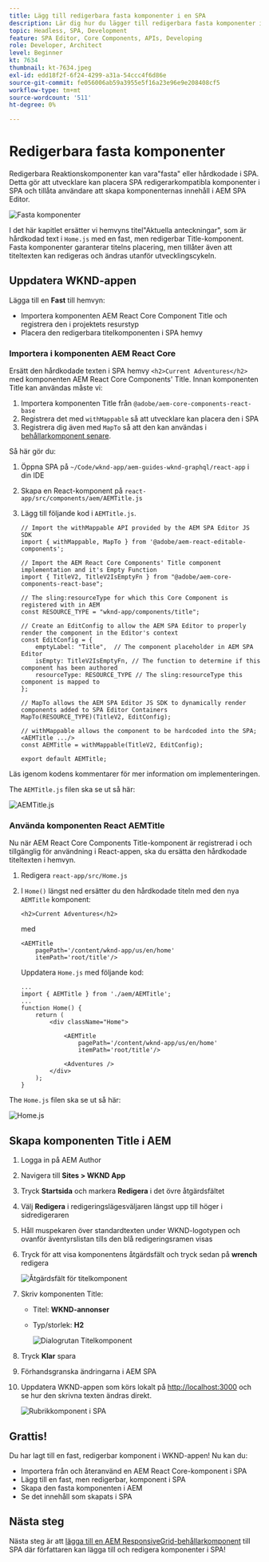 ```yaml
---
title: Lägg till redigerbara fasta komponenter i en SPA
description: Lär dig hur du lägger till redigerbara fasta komponenter i en SPA.
topic: Headless, SPA, Development
feature: SPA Editor, Core Components, APIs, Developing
role: Developer, Architect
level: Beginner
kt: 7634
thumbnail: kt-7634.jpeg
exl-id: edd18f2f-6f24-4299-a31a-54ccc4f6d86e
source-git-commit: fe056006ab59a3955e5f16a23e96e9e208408cf5
workflow-type: tm+mt
source-wordcount: '511'
ht-degree: 0%

---
```


# Redigerbara fasta komponenter

Redigerbara Reaktionskomponenter kan vara&quot;fasta&quot; eller hårdkodade i SPA. Detta gör att utvecklare kan placera SPA redigerarkompatibla komponenter i SPA och tillåta användare att skapa komponenternas innehåll i AEM SPA Editor.

![Fasta komponenter](./assets/spa-fixed-component/intro.png)

I det här kapitlet ersätter vi hemvyns titel&quot;Aktuella anteckningar&quot;, som är hårdkodad text i `Home.js` med en fast, men redigerbar Title-komponent. Fasta komponenter garanterar titelns placering, men tillåter även att titeltexten kan redigeras och ändras utanför utvecklingscykeln.

## Uppdatera WKND-appen

Lägga till en __Fast__ till hemvyn:

+ Importera komponenten AEM React Core Component Title och registrera den i projektets resurstyp
+ Placera den redigerbara titelkomponenten i SPA hemvy

### Importera i komponenten AEM React Core

Ersätt den hårdkodade texten i SPA hemvy `<h2>Current Adventures</h2>` med komponenten AEM React Core Components&#39; Title. Innan komponenten Title kan användas måste vi:

1. Importera komponenten Title från `@adobe/aem-core-components-react-base`
1. Registrera det med `withMappable` så att utvecklare kan placera den i SPA
1. Registrera dig även med `MapTo` så att den kan användas i [behållarkomponent senare](./spa-container-component.md).

Så här gör du:

1. Öppna SPA på `~/Code/wknd-app/aem-guides-wknd-graphql/react-app` i din IDE
1. Skapa en React-komponent på `react-app/src/components/aem/AEMTitle.js`
1. Lägg till följande kod i `AEMTitle.js`.

   ```
   // Import the withMappable API provided by the AEM SPA Editor JS SDK
   import { withMappable, MapTo } from '@adobe/aem-react-editable-components';
   
   // Import the AEM React Core Components' Title component implementation and it's Empty Function 
   import { TitleV2, TitleV2IsEmptyFn } from "@adobe/aem-core-components-react-base";
   
   // The sling:resourceType for which this Core Component is registered with in AEM
   const RESOURCE_TYPE = "wknd-app/components/title";
   
   // Create an EditConfig to allow the AEM SPA Editor to properly render the component in the Editor's context
   const EditConfig = {    
       emptyLabel: "Title",  // The component placeholder in AEM SPA Editor
       isEmpty: TitleV2IsEmptyFn, // The function to determine if this component has been authored
       resourceType: RESOURCE_TYPE // The sling:resourceType this component is mapped to
   };
   
   // MapTo allows the AEM SPA Editor JS SDK to dynamically render components added to SPA Editor Containers
   MapTo(RESOURCE_TYPE)(TitleV2, EditConfig);
   
   // withMappable allows the component to be hardcoded into the SPA; <AEMTitle .../>
   const AEMTitle = withMappable(TitleV2, EditConfig);
   
   export default AEMTitle;
   ```

Läs igenom kodens kommentarer för mer information om implementeringen.

The `AEMTitle.js` filen ska se ut så här:

![AEMTitle.js](./assets/spa-fixed-component/aem-title-js.png)

### Använda komponenten React AEMTitle

Nu när AEM React Core Components Title-komponent är registrerad i och tillgänglig för användning i React-appen, ska du ersätta den hårdkodade titeltexten i hemvyn.

1. Redigera `react-app/src/Home.js`
1. I `Home()` längst ned ersätter du den hårdkodade titeln med den nya `AEMTitle` komponent:

   ```
   <h2>Current Adventures</h2>
   ```

   med

   ```
   <AEMTitle
       pagePath='/content/wknd-app/us/en/home' 
       itemPath='root/title'/>
   ```

   Uppdatera `Home.js` med följande kod:

   ```
   ...
   import { AEMTitle } from './aem/AEMTitle';
   ...
   function Home() {
       return (
           <div className="Home">
   
               <AEMTitle
                   pagePath='/content/wknd-app/us/en/home' 
                   itemPath='root/title'/>
   
               <Adventures />
           </div>
       );
   }
   ```

The `Home.js` filen ska se ut så här:

![Home.js](./assets/spa-fixed-component/home-js.png)

## Skapa komponenten Title i AEM

1. Logga in på AEM Author
1. Navigera till __Sites > WKND App__
1. Tryck __Startsida__ och markera __Redigera__ i det övre åtgärdsfältet
1. Välj __Redigera__ i redigeringslägesväljaren längst upp till höger i sidredigeraren
1. Håll muspekaren över standardtexten under WKND-logotypen och ovanför äventyrslistan tills den blå redigeringsramen visas
1. Tryck för att visa komponentens åtgärdsfält och tryck sedan på __wrench__  redigera

   ![Åtgärdsfält för titelkomponent](./assets/spa-fixed-component/title-action-bar.png)

1. Skriv komponenten Title:
   + Titel: __WKND-annonser__
   + Typ/storlek: __H2__

      ![Dialogrutan Titelkomponent](./assets/spa-fixed-component/title-dialog.png)

1. Tryck __Klar__ spara
1. Förhandsgranska ändringarna i AEM SPA
1. Uppdatera WKND-appen som körs lokalt på [http://localhost:3000](http://localhost:3000) och se hur den skrivna texten ändras direkt.

   ![Rubrikkomponent i SPA](./assets/spa-fixed-component/title-final.png)

## Grattis!

Du har lagt till en fast, redigerbar komponent i WKND-appen! Nu kan du:

+ Importera från och återanvänd en AEM React Core-komponent i SPA
+ Lägg till en fast, men redigerbar, komponent i SPA
+ Skapa den fasta komponenten i AEM
+ Se det innehåll som skapats i SPA

## Nästa steg

Nästa steg är att [lägga till en AEM ResponsiveGrid-behållarkomponent](./spa-container-component.md) till SPA där författaren kan lägga till och redigera komponenter i SPA!
